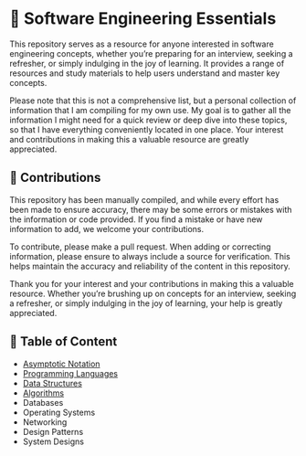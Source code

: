 # 📝 Software Engineering Essentials
This repository serves as a resource for anyone interested in software engineering concepts, whether you’re preparing for an interview, seeking a refresher, or simply indulging in the joy of learning. It provides a range of resources and study materials to help users understand and master key concepts.

Please note that this is not a comprehensive list, but a personal collection of information that I am compiling for my own use. My goal is to gather all the information I might need for a quick review or deep dive into these topics, so that I have everything conveniently located in one place. Your interest and contributions in making this a valuable resource are greatly appreciated. 

## 🤝 Contributions
This repository has been manually compiled, and while every effort has been made to ensure accuracy, there may be some errors or mistakes with the information or code provided. If you find a mistake or have new information to add, we welcome your contributions.  
  
To contribute, please make a pull request. When adding or correcting information, please ensure to always include a source for verification. This helps maintain the accuracy and reliability of the content in this repository.  
  
Thank you for your interest and your contributions in making this a valuable resource. Whether you’re brushing up on concepts for an interview, seeking a refresher, or simply indulging in the joy of learning, your help is greatly appreciated.

## 📃 Table of Content
- [Asymptotic Notation](/Topics/Asymptotic-Notation.md)
- [Programming Languages](/Topics/Programming-Languages.md)
- [Data Structures](/Topics/Data-Structures.md)
- [Algorithms](/Topics/Algorithms.md)
- Databases
- Operating Systems
- Networking
- Design Patterns
- System Designs
